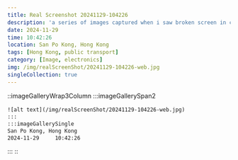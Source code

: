 ```yaml
---
title: Real Screenshot 20241129-104226
description: 'a series of images captured when i saw broken screen in city'
date: 2024-11-29
time: 10:42:26
location: San Po Kong, Hong Kong
tags: [Hong Kong, public transport]
category: [Image, electronics]
img: /img/realScreenShot/20241129-104226-web.jpg
singleCollection: true
---
```


::imageGalleryWrap3Column
    :::imageGallerySpan2

    ![alt text](/img/realScreenShot/20241129-104226-web.jpg) 
    :::
    :::imageGallerySingle
    San Po Kong, Hong Kong  
    2024-11-29     10:42:26  
   :::
::
